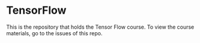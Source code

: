 # TensorFlow 

This is the repository that holds the Tensor Flow course. To view the course materials, go to the issues of this repo.
